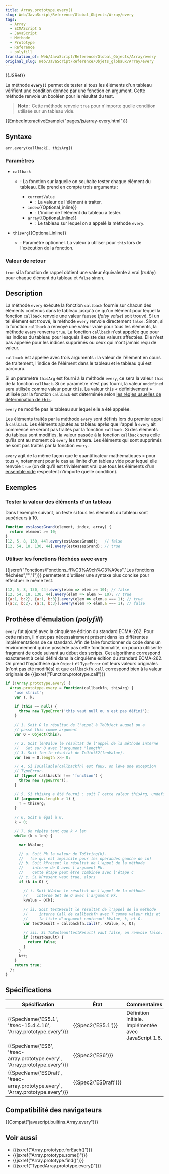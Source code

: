 ```yaml
---
title: Array.prototype.every()
slug: Web/JavaScript/Reference/Global_Objects/Array/every
tags:
  - Array
  - ECMAScript 5
  - JavaScript
  - Méthode
  - Prototype
  - Reference
  - polyfill
translation_of: Web/JavaScript/Reference/Global_Objects/Array/every
original_slug: Web/JavaScript/Reference/Objets_globaux/Array/every
---
```

{{JSRef}}

La méthode **`every()`** permet de tester si tous les éléments d'un tableau vérifient une condition donnée par une fonction en argument. Cette méthode renvoie un booléen pour le résultat du test.

> **Note :** Cette méthode renvoie `true` pour n'importe quelle condition utilisée sur un tableau vide.

{{EmbedInteractiveExample("pages/js/array-every.html")}}

## Syntaxe

    arr.every(callback[, thisArg])

### Paramètres

- `callback`

  - : La fonction sur laquelle on souhaite tester chaque élément du tableau. Elle prend en compte trois arguments :

    - `currentValue`
      - : La valeur de l'élément à traiter.
    - `index`{{Optional_inline}}
      - : L'indice de l'élément du tableau à tester.
    - `array`{{Optional_inline}}
      - : Le tableau sur lequel on a appelé la méthode `every`.

- `thisArg`{{Optional_inline}}
  - : Paramètre optionnel. La valeur à utiliser pour `this` lors de l'exécution de la fonction.

### Valeur de retour

`true` si la fonction de rappel obtient une valeur équivalente à vrai (_truthy_) pour chaque élément du tableau et `false` sinon.

## Description

La méthode `every` exécute la fonction `callback` fournie sur chacun des éléments contenus dans le tableau jusqu'à ce qu'un élément pour lequel la fonction `callback` renvoie une valeur fausse (_falsy value_) soit trouvé. Si un tel élément est trouvé, la méthode `every` renvoie directement `false`. Sinon, si la fonction `callback` a renvoyé une valeur vraie pour tous les éléments, la méthode `every` renverra `true`. La fonction `callback` n'est appelée que pour les indices du tableau pour lesquels il existe des valeurs affectées. Elle n'est pas appelée pour les indices supprimés ou ceux qui n'ont jamais reçu de valeur.

`callback` est appelée avec trois arguments : la valeur de l'élément en cours de traitement, l'indice de l'élément dans le tableau et le tableau qui est parcouru.

Si un paramètre `thisArg` est fourni à la méthode `every`, ce sera la valeur `this` de la fonction `callback`. Si ce paramètre n'est pas fourni, la valeur `undefined` sera utilisée comme valeur pour `this`. La valeur `this` « définitivement » utilisée par la fonction `callback` est déterminée selon [les règles usuelles de détermination de `this`](/fr/docs/Web/JavaScript/Reference/Opérateurs/L_opérateur_this).

`every` ne modifie pas le tableau sur lequel elle a été appelée.

Les éléments traités par la méthode `every` sont définis lors du premier appel à `callback`. Les éléments ajoutés au tableau après que l'appel à `every` ait commencé ne seront pas traités par la fonction `callback`. Si des éléments du tableau sont modifiés, la valeur passée à la fonction `callback` sera celle qu'ils ont au moment où `every` les traitera. Les éléments qui sont supprimés ne sont pas traités par la fonction `every`.

`every` agit de la même façon que le quantificateur mathématiques « pour tous », notamment pour le cas au limite d'un tableau vide pour lequel elle renvoie `true` (on dit qu'il est trivialement vrai que tous les éléments d'un [ensemble vide](https://fr.wikipedia.org/wiki/Ensemble_vide#Difficult.C3.A9s_de_la_notion_d.27ensemble_vide) respectent n'importe quelle condition).

## Exemples

### Tester la valeur des éléments d'un tableau

Dans l'exemple suivant, on teste si tous les éléments du tableau sont supérieurs à 10.

```js
function estAssezGrand(element, index, array) {
  return element >= 10;
}
[12, 5, 8, 130, 44].every(estAssezGrand);   // false
[12, 54, 18, 130, 44].every(estAssezGrand); // true
```

### Utiliser les fonctions fléchées avec `every`

{{jsxref("Fonctions/Fonctions_fl%C3%A9ch%C3%A9es","Les fonctions fléchées","","1")}} permettent d'utiliser une syntaxe plus concise pour effectuer le même test.

```js
[12, 5, 8, 130, 44].every(elem => elem >= 10); // false
[12, 54, 18, 130, 44].every(elem => elem >= 10); // true
[{a:1, b:2}, {a:1, b:3}].every(elem => elem.a === 1); // true
[{a:2, b:2}, {a:1, b:3}].every(elem => elem.a === 1); // false
```

## Prothèse d'émulation (_polyfill_)

`every` fut ajouté avec la cinquième édition du standard ECMA-262. Pour cette raison, il n'est pas nécessairement présent dans les différentes implémentations de ce standard. Afin de faire fonctionner du code dans un environnement qui ne possède pas cette fonctionnalité, on pourra utiliser le fragment de code suivant au début des scripts. Cet algorithme correspond exactement à celui défini dans la cinquième édition du standard ECMA-262. On prend l'hypothèse que `Object` et `TypeError` ont leurs valeurs originales (n'ont pas été modifiés) et que `callbackfn.call` correspond bien à la valeur originale de {{jsxref("Function.prototype.call")}}

```js
if (!Array.prototype.every) {
  Array.prototype.every = function(callbackfn, thisArg) {
    'use strict';
    var T, k;

    if (this == null) {
      throw new TypeError('this vaut null ou n est pas défini');
    }

    // 1. Soit O le résultat de l'appel à ToObject auquel on a
    // passé this comme argument
    var O = Object(this);

    // 2. Soit lenValue le résultat de l'appel de la méthode interne
    //   Get sur O avec l'argument "length".
    // 3. Soit len le résultat de ToUint32(lenValue).
    var len = O.length >>> 0;

    // 4. Si IsCallable(callbackfn) est faux, on lève une exception
    // TypeError.
    if (typeof callbackfn !== 'function') {
      throw new TypeError();
    }

    // 5. Si thisArg a été fourni : soit T cette valeur thisArg, undefined sinon.
    if (arguments.length > 1) {
      T = thisArg;
    }

    // 6. Soit k égal à 0.
    k = 0;

    // 7. On répète tant que k < len
    while (k < len) {

      var kValue;

      // a. Soit Pk la valeur de ToString(k).
      //   (ce qui est implicite pour les opérandes gauche de in)
      // b. Soit kPresent le résultat de l'appel de la méthode
      //    interne de O avec l'argument Pk.
      //    Cette étape peut être combinée avec l'étape c
      // c. Si kPresent vaut true, alors
      if (k in O) {

        // i. Soit kValue le résultat de l'appel de la méthode
        //    interne Get de O avec l'argument Pk.
        kValue = O[k];

        // ii. Soit testResult le résultat de l'appel de la méthode
        //     interne Call de callbackfn avec T comme valeur this et
        //     la liste d'argument contenant kValue, k, et O.
        var testResult = callbackfn.call(T, kValue, k, O);

        // iii. Si ToBoolean(testResult) vaut false, on renvoie false.
        if (!testResult) {
          return false;
        }
      }
      k++;
    }
    return true;
  };
}
```

## Spécifications

| Spécification                                                                                            | État                         | Commentaires                                          |
| -------------------------------------------------------------------------------------------------------- | ---------------------------- | ----------------------------------------------------- |
| {{SpecName('ES5.1', '#sec-15.4.4.16', 'Array.prototype.every')}}                     | {{Spec2('ES5.1')}}     | Définition initiale. Implémentée avec JavaScript 1.6. |
| {{SpecName('ES6', '#sec-array.prototype.every', 'Array.prototype.every')}}     | {{Spec2('ES6')}}         |                                                       |
| {{SpecName('ESDraft', '#sec-array.prototype.every', 'Array.prototype.every')}} | {{Spec2('ESDraft')}} |                                                       |

## Compatibilité des navigateurs

{{Compat("javascript.builtins.Array.every")}}

## Voir aussi

- {{jsxref("Array.prototype.forEach()")}}
- {{jsxref("Array.prototype.some()")}}
- {{jsxref("Array.prototype.find()")}}
- {{jsxref("TypedArray.prototype.every()")}}
